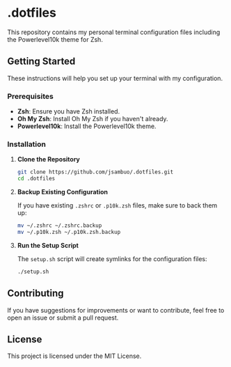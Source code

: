 # .dotfiles

This repository contains my personal terminal configuration files including the Powerlevel10k theme for Zsh.

## Getting Started

These instructions will help you set up your terminal with my configuration.

### Prerequisites

- **Zsh**: Ensure you have Zsh installed.
- **Oh My Zsh**: Install Oh My Zsh if you haven't already.
- **Powerlevel10k**: Install the Powerlevel10k theme.

### Installation

1. **Clone the Repository**

   ```bash
   git clone https://github.com/jsambuo/.dotfiles.git
   cd .dotfiles
   ```

2. **Backup Existing Configuration**

   If you have existing `.zshrc` or `.p10k.zsh` files, make sure to back them up:

   ```bash
   mv ~/.zshrc ~/.zshrc.backup
   mv ~/.p10k.zsh ~/.p10k.zsh.backup
   ```

3. **Run the Setup Script**

   The `setup.sh` script will create symlinks for the configuration files:

   ```bash
   ./setup.sh
   ```

## Contributing

If you have suggestions for improvements or want to contribute, feel free to open an issue or submit a pull request.

## License

This project is licensed under the MIT License.
